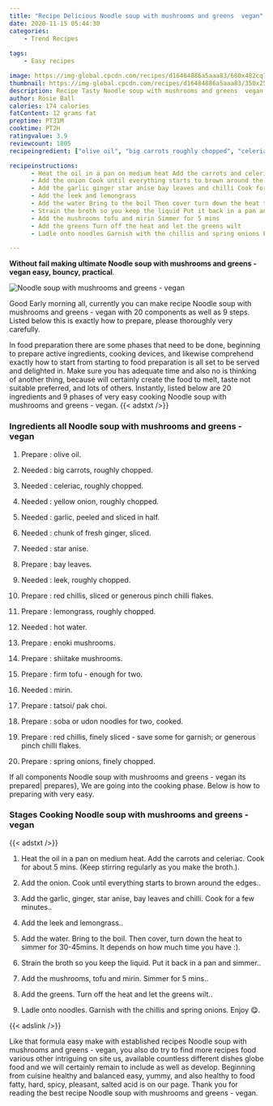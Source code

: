 ```yaml
---
title: "Recipe Delicious Noodle soup with mushrooms and greens  vegan"
date: 2020-11-15 05:44:30
categories:
    - Trend Recipes
    
tags:
    - Easy recipes

image: https://img-global.cpcdn.com/recipes/d16484886a5aaa83/680x482cq70/noodle-soup-with-mushrooms-and-greens-vegan-recipe-main-photo.jpg
thumbnail: https://img-global.cpcdn.com/recipes/d16484886a5aaa83/350x250cq70/noodle-soup-with-mushrooms-and-greens-vegan-recipe-main-photo.jpg
description: Recipe Tasty Noodle soup with mushrooms and greens  vegan with 20 ingredients and 9 stages of easy cooking.
author: Rosie Ball
calories: 174 calories
fatContent: 12 grams fat
preptime: PT31M
cooktime: PT2H
ratingvalue: 3.9
reviewcount: 1805
recipeingredient: ["olive oil", "big carrots roughly chopped", "celeriac roughly chopped", "yellow onion roughly chopped", "garlic peeled and sliced in half", "chunk of fresh ginger sliced", "star anise", "bay leaves", "leek roughly chopped", "red chillis sliced or generous pinch chilli flakes", "lemongrass roughly chopped", "hot water", "enoki mushrooms", "shiitake mushrooms", "firm tofu  enough for two", "mirin", "tatsoi pak choi", "soba or udon noodles for two cooked", "red chillis finely sliced  save some for garnish or generous pinch chilli flakes", "spring onions finely chopped"]

recipeinstructions: 
      - Heat the oil in a pan on medium heat Add the carrots and celeriac Cook for about 5 mins Keep stirring regularly as you make the broth 
      - Add the onion Cook until everything starts to brown around the edges 
      - Add the garlic ginger star anise bay leaves and chilli Cook for a few minutes 
      - Add the leek and lemongrass 
      - Add the water Bring to the boil Then cover turn down the heat to simmer for 3045mins It depends on how much time you have  
      - Strain the broth so you keep the liquid Put it back in a pan and simmer 
      - Add the mushrooms tofu and mirin Simmer for 5 mins 
      - Add the greens Turn off the heat and let the greens wilt 
      - Ladle onto noodles Garnish with the chillis and spring onions Enjoy 

---
```




**Without fail making ultimate Noodle soup with mushrooms and greens - vegan easy, bouncy, practical**. 


![Noodle soup with mushrooms and greens - vegan](https://img-global.cpcdn.com/recipes/d16484886a5aaa83/680x482cq70/noodle-soup-with-mushrooms-and-greens-vegan-recipe-main-photo.jpg "Noodle soup with mushrooms and greens - vegan")




Good Early morning all, currently you can make recipe Noodle soup with mushrooms and greens - vegan with 20 components as well as 9 steps. Listed below this is exactly how to prepare, please thoroughly very carefully.

In food preparation there are some phases that need to be done, beginning to prepare active ingredients, cooking devices, and likewise comprehend exactly how to start from starting to food preparation is all set to be served and delighted in. Make sure you has adequate time and also no is thinking of another thing, because will certainly create the food to melt, taste not suitable preferred, and lots of others. Instantly, listed below are 20 ingredients and 9 phases of very easy cooking Noodle soup with mushrooms and greens - vegan.
{{< adstxt />}}

### Ingredients all Noodle soup with mushrooms and greens - vegan


1. Prepare  : olive oil.

1. Needed  : big carrots, roughly chopped.

1. Needed  : celeriac, roughly chopped.

1. Needed  : yellow onion, roughly chopped.

1. Needed  : garlic, peeled and sliced in half.

1. Needed  : chunk of fresh ginger, sliced.

1. Needed  : star anise.

1. Prepare  : bay leaves.

1. Needed  : leek, roughly chopped.

1. Prepare  : red chillis, sliced or generous pinch chilli flakes.

1. Prepare  : lemongrass, roughly chopped.

1. Needed  : hot water.

1. Prepare  : enoki mushrooms.

1. Prepare  : shiitake mushrooms.

1. Prepare  : firm tofu - enough for two.

1. Needed  : mirin.

1. Prepare  : tatsoi/ pak choi.

1. Prepare  : soba or udon noodles for two, cooked.

1. Prepare  : red chillis, finely sliced - save some for garnish; or generous pinch chilli flakes.

1. Prepare  : spring onions, finely chopped.



If all components Noodle soup with mushrooms and greens - vegan its prepared| prepares}, We are going into the cooking phase. Below is how to preparing with very easy.

### Stages Cooking Noodle soup with mushrooms and greens - vegan

{{< adstxt />}}


1. Heat the oil in a pan on medium heat. Add the carrots and celeriac. Cook for about 5 mins. (Keep stirring regularly as you make the broth.).



1. Add the onion. Cook until everything starts to brown around the edges..



1. Add the garlic, ginger, star anise, bay leaves and chilli. Cook for a few minutes..



1. Add the leek and lemongrass..



1. Add the water. Bring to the boil. Then cover, turn down the heat to simmer for 30-45mins. It depends on how much time you have :).



1. Strain the broth so you keep the liquid. Put it back in a pan and simmer..



1. Add the mushrooms, tofu and mirin. Simmer for 5 mins..



1. Add the greens. Turn off the heat and let the greens wilt..



1. Ladle onto noodles. Garnish with the chillis and spring onions. Enjoy 😋.





{{< adslink />}}

Like that formula easy make with established recipes Noodle soup with mushrooms and greens - vegan, you also do try to find more recipes food various other intriguing on site us, available countless different dishes globe food and we will certainly remain to include as well as develop. Beginning from cuisine healthy and balanced easy, yummy, and also healthy to food fatty, hard, spicy, pleasant, salted acid is on our page. Thank you for reading the best recipe Noodle soup with mushrooms and greens - vegan.
